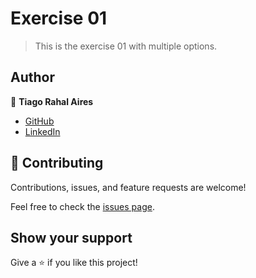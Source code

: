# Exercise 01

> This is the exercise 01 with multiple options.

## Author

👤 **Tiago Rahal Aires**

- [GitHub](https://github.com/tiagorahal)
- [LinkedIn](https://www.linkedin.com/in/tiagorahal/)

## 🤝 Contributing

Contributions, issues, and feature requests are welcome!

Feel free to check the [issues page](https://github.com/tiagorahal/exercise-01/issues).

## Show your support

Give a ⭐️ if you like this project!
